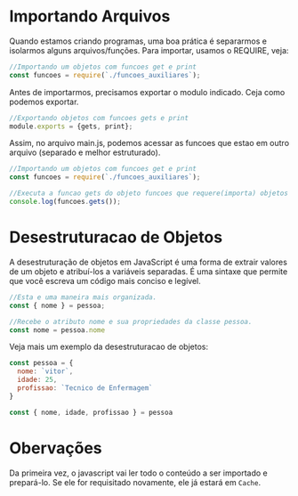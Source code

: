# Importando Arquivos

Quando estamos criando programas, uma boa prática é separarmos e isolarmos alguns arquivos/funções. Para importar, usamos o REQUIRE, veja:

```javascript
//Importando um objetos com funcoes get e print
const funcoes = require(`./funcoes_auxiliares`);
```

Antes de importarmos, precisamos exportar o modulo indicado. Ceja como podemos exportar.

```javascript
//Exportando objetos com funcoes gets e print
module.exports = {gets, print};
```

Assim, no arquivo main.js, podemos acessar as funcoes que estao em outro arquivo (separado e melhor estruturado).

```javascript
//Importando um objetos com funcoes get e print
const funcoes = require(`./funcoes_auxiliares`);

//Executa a funcao gets do objeto funcoes que requere(importa) objetos do arquivo funcoes_auxiliares.
console.log(funcoes.gets());
```


# Desestruturacao de Objetos

A desestruturação de objetos em JavaScript é uma forma de extrair valores de um objeto e atribuí-los a variáveis separadas. É uma sintaxe que permite que você escreva um código mais conciso e legível.

```javascript
//Esta e uma maneira mais organizada.
const { nome } = pessoa;

//Recebe o atributo nome e sua propriedades da classe pessoa.
const nome = pessoa.nome
```

Veja mais um exemplo da desestruturacao de objetos:

```javascript
const pessoa = {
  nome: `vitor`,
  idade: 25,
  profissao: `Tecnico de Enfermagem`
}

const { nome, idade, profissao } = pessoa
```

# Obervações

Da primeira vez, o javascript vai ler todo o conteúdo a ser importado e prepará-lo. Se ele for requisitado novamente, ele já estará em `Cache`.
